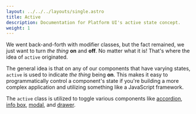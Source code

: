 ```yaml
---
layout: ../../../layouts/single.astro
title: Active
description: Documentation for Platform UI's active state concept.
weight: 1
---
```


We went back-and-forth with modifier classes, but the fact remained, we just want to turn _the thing_ **on** and **off**. No matter what it is! That's where the idea of `active` originated.

The general idea is that on any of our components that have varying states, `active` is used to indicate _the thing_ being **on**. This makes it easy to programmatically control a component's state if you're building a more complex application and utilizing something like a JavaScript framework.

The `active` class is utilized to toggle various components like [accordion](/docs/components/accordion/), [info box](/docs/components/info-box/), [modal](/docs/components/modal/), and [drawer](/docs/components/drawer/).